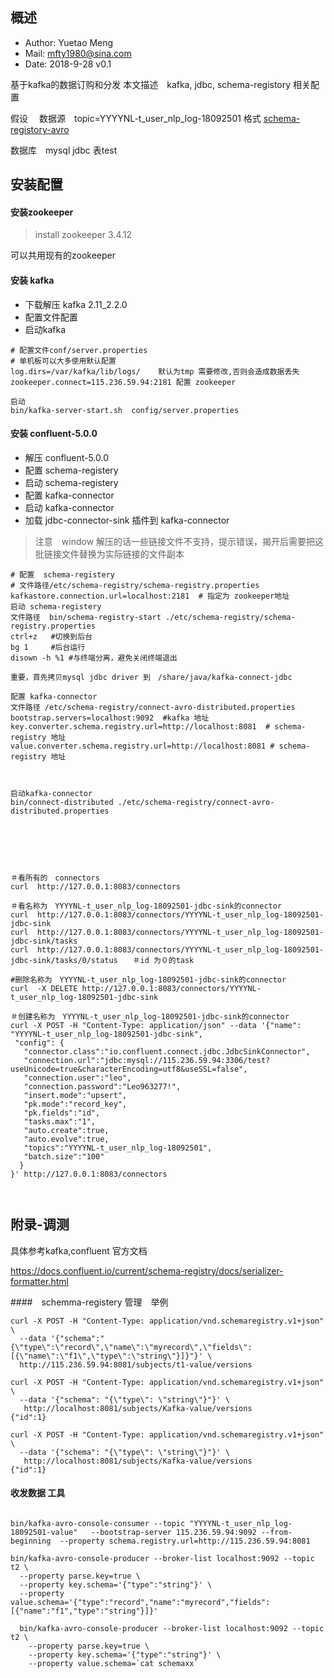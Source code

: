 ## 概述

- Author: Yuetao Meng
- Mail: mfty1980@sina.com
- Date: 2018-9-28 v0.1

基于kafka的数据订购和分发
本文描述　kafka, jdbc, schema-registory 相关配置

假设　
数据源　topic=YYYYNL-t_user_nlp_log-18092501 格式 [schema-registory-avro](https://docs.confluent.io/current/schema-registry/docs/serializer-formatter.html)

数据库　mysql jdbc 表test


## 安装配置
#### 安装zookeeper

> install zookeeper 3.4.12

可以共用现有的zookeeper

#### 安装 kafka

 - 下载解压 kafka 2.11_2.2.0
 - 配置文件配置
 - 启动kafka


```
# 配置文件conf/server.properties
# 单机板可以大多使用默认配置
log.dirs=/var/kafka/lib/logs/    默认为tmp 需要修改,否则会造成数据丢失
zookeeper.connect=115.236.59.94:2181 配置 zookeeper
```

```
启动
bin/kafka-server-start.sh  config/server.properties
```


#### 安装 confluent-5.0.0

- 解压 confluent-5.0.0
- 配置 schema-registery
- 启动 schema-registery
- 配置 kafka-connector   
- 启动 kafka-connector
- 加载 jdbc-connector-sink 插件到 kafka-connector

> 注意　window 解压的话一些链接文件不支持，提示错误，揭开后需要把这批链接文件替换为实际链接的文件副本

```
# 配置  schema-registery
# 文件路径/etc/schema-registry/schema-registry.properties
kafkastore.connection.url=localhost:2181  # 指定为 zookeeper地址
启动 schema-registery
文件路径  bin/schema-registry-start ./etc/schema-registry/schema-registry.properties
ctrl+z   #切换到后台
bg 1     #后台运行
disown -h %1 #与终端分离，避免关闭终端退出
```


```
重要，首先拷贝mysql jdbc driver 到　/share/java/kafka-connect-jdbc

配置 kafka-connector
文件路径 /etc/schema-registry/connect-avro-distributed.properties
bootstrap.servers=localhost:9092  #kafka 地址
key.converter.schema.registry.url=http://localhost:8081  # schema-registry 地址
value.converter.schema.registry.url=http://localhost:8081 # schema-registry 地址



启动kafka-connector
bin/connect-distributed ./etc/schema-registry/connect-avro-distributed.properties
```

　


```



＃看所有的　connectors  
curl  http://127.0.0.1:8083/connectors  

＃看名称为　YYYYNL-t_user_nlp_log-18092501-jdbc-sink的connector　
curl  http://127.0.0.1:8083/connectors/YYYYNL-t_user_nlp_log-18092501-jdbc-sink
curl  http://127.0.0.1:8083/connectors/YYYYNL-t_user_nlp_log-18092501-jdbc-sink/tasks
curl  http://127.0.0.1:8083/connectors/YYYYNL-t_user_nlp_log-18092501-jdbc-sink/tasks/0/status　　＃id 为０的task

#删除名称为　YYYYNL-t_user_nlp_log-18092501-jdbc-sink的connector
curl  -X DELETE http://127.0.0.1:8083/connectors/YYYYNL-t_user_nlp_log-18092501-jdbc-sink

＃创建名称为　YYYYNL-t_user_nlp_log-18092501-jdbc-sink的connector
curl -X POST -H "Content-Type: application/json" --data '{"name": "YYYYNL-t_user_nlp_log-18092501-jdbc-sink",
 "config": {
   "connector.class":"io.confluent.connect.jdbc.JdbcSinkConnector",
   "connection.url":"jdbc:mysql://115.236.59.94:3306/test?useUnicode=true&characterEncoding=utf8&useSSL=false",
   "connection.user":"leo",
   "connection.password":"Leo963277!",
   "insert.mode":"upsert",
   "pk.mode":"record_key",
   "pk.fields":"id",
   "tasks.max":"1",
   "auto.create":true,
   "auto.evolve":true,
   "topics":"YYYYNL-t_user_nlp_log-18092501",
   "batch.size":"100"
  }
}' http://127.0.0.1:8083/connectors



```


## 附录-调测

具体参考kafka,confluent 官方文档

https://docs.confluent.io/current/schema-registry/docs/serializer-formatter.html

####　schemma-registery 管理　举例
```
curl -X POST -H "Content-Type: application/vnd.schemaregistry.v1+json" \
  --data '{"schema":"{\"type\":\"record\",\"name\":\"myrecord\",\"fields\":[{\"name\":\"f1\",\"type\":\"string\"}]}"}' \
  http://115.236.59.94:8081/subjects/t1-value/versions

curl -X POST -H "Content-Type: application/vnd.schemaregistry.v1+json" \
  --data '{"schema": "{\"type\": \"string\"}"}' \
   http://localhost:8081/subjects/Kafka-value/versions
{"id":1}

curl -X POST -H "Content-Type: application/vnd.schemaregistry.v1+json" \
  --data '{"schema": "{\"type\": \"string\"}"}' \
   http://localhost:8081/subjects/Kafka-value/versions
{"id":1}

```

#### 收发数据 工具

```

bin/kafka-avro-console-consumer --topic "YYYYNL-t_user_nlp_log-18092501-value"   --bootstrap-server 115.236.59.94:9092 --from-beginning  --property schema.registry.url=http://115.236.59.94:8081

bin/kafka-avro-console-producer --broker-list localhost:9092 --topic t2 \
  --property parse.key=true \
  --property key.schema='{"type":"string"}' \
  --property value.schema='{"type":"record","name":"myrecord","fields":[{"name":"f1","type":"string"}]}'

  bin/kafka-avro-console-producer --broker-list localhost:9092 --topic t2 \
    --property parse.key=true \
    --property key.schema='{"type":"string"}' \
    --property value.schema=`cat schemaxx`
```
